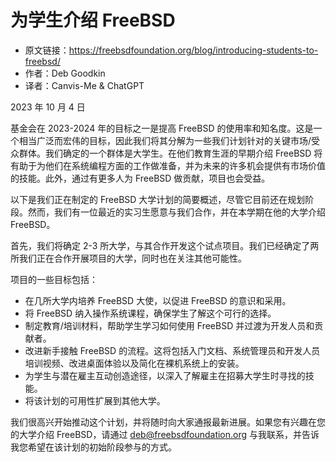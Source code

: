 # 为学生介绍 FreeBSD
- 原文链接：<https://freebsdfoundation.org/blog/introducing-students-to-freebsd/>
- 作者：Deb Goodkin
- 译者：Canvis-Me & ChatGPT

2023 年 10 月 4 日

基金会在 2023-2024 年的目标之一是提高 FreeBSD 的使用率和知名度。这是一个相当广泛而宏伟的目标，因此我们将其分解为一些我们计划针对的关键市场/受众群体。我们确定的一个群体是大学生。在他们教育生涯的早期介绍 FreeBSD 将有助于为他们在系统编程方面的工作做准备，并为未来的许多机会提供有市场价值的技能。此外，通过有更多人为 FreeBSD 做贡献，项目也会受益。

以下是我们正在制定的 FreeBSD 大学计划的简要概述，尽管它目前还在规划阶段。然而，我们有一位最近的实习生愿意与我们合作，并在本学期在他的大学介绍 FreeBSD。

首先，我们将确定 2-3 所大学，与其合作开发这个试点项目。我们已经确定了两所我们正在合作开展项目的大学，同时也在关注其他可能性。

项目的一些目标包括：

- 在几所大学内培养 FreeBSD 大使，以促进 FreeBSD 的意识和采用。
- 将 FreeBSD 纳入操作系统课程，确保学生了解这个可行的选择。
- 制定教育/培训材料，帮助学生学习如何使用 FreeBSD 并过渡为开发人员和贡献者。
- 改进新手接触 FreeBSD 的流程。这将包括入门文档、系统管理员和开发人员培训视频、改进桌面体验以及简化在裸机系统上的安装。
- 为学生与潜在雇主互动创造途径，以深入了解雇主在招募大学生时寻找的技能。
- 将该计划的可用性扩展到其他大学。

我们很高兴开始推动这个计划，并将随时向大家通报最新进展。如果您有兴趣在您的大学介绍 FreeBSD，请通过 <deb@freebsdfoundation.org> 与我联系，并告诉我您希望在该计划的初始阶段参与的方式。
